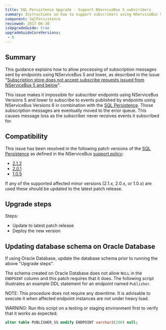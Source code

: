```yaml
---
title: SQL Persistence Upgrade - Support NServiceBus 5 subscribers
summary: Instructions on how to support subscribers using NServiceBus 5 and lower
component: SqlPersistence
reviewed: 2017-06-30
isUpgradeGuide: true
upgradeGuideCoreVersions:
 - 6
---
```



## Summary

This guidance explains how to allow processing of subscription messages sent by endpoints using NServiceBus 5 and lower, as described in the issue "[Subscription store does not accept subscribe requests issued from NServiceBus 5 and below](https://github.com/Particular/NServiceBus.Persistence.Sql/issues/112)".

This issue makes it impossible for subscriber endpoints using NServiceBus Versions 5 and lower to subscribe to events published by endpoints using NServiceBus Versions 6 in combination with the [SQL Persistence](/persistence/sql/). Those subscription messages are eventually moved to the error queue. This causes message loss as the subscriber never receives events it subscribed for.


## Compatibility

This issue has been resolved in the following patch versions of the [SQL Persistence](/persistence/sql/) as defined in the NServiceBus [support policy](/nservicebus/upgrades/support-policy.md):

 * [2.1.2](https://github.com/Particular/NServiceBus.Persistence.Sql/releases/tag/2.1.2)
 * [2.0.1](https://github.com/Particular/NServiceBus.Persistence.Sql/releases/tag/2.0.1)
 * [1.0.5](https://github.com/Particular/NServiceBus.Persistence.Sql/releases/tag/1.0.5)

If any of the supported affected minor versions (2.1.x, 2.0.x, or 1.0.x) are used these should be updated to the latest patch release.


## Upgrade steps

Steps:

 * Update to latest patch release
 * Deploy the new version


## Updating database schema on Oracle Database

If using Oracle Database, update the database schema prior to running the above "Upgrade steps".

The schema created on Oracle Database does not allow `NULL` in the `ENDPOINT` column and this patch requires that it does. The following script illustrates an example DDL statement for an endpoint named `Publisher`.

NOTE: This procedure does not require any downtime. It is advisable to execute it when affected endpoint instances are not under heavy load.

WARNING: Run this script on a testing or staging environment first to verify that it works as expected.

```sql
alter table PUBLISHER_SS modify ENDPOINT varchar2(200) null;
```
